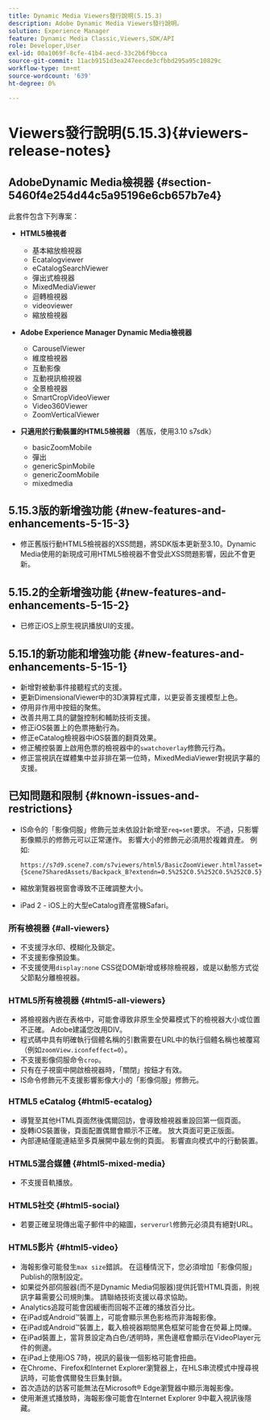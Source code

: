 ```yaml
---
title: Dynamic Media Viewers發行說明(5.15.3)
description: Adobe Dynamic Media Viewers發行說明。
solution: Experience Manager
feature: Dynamic Media Classic,Viewers,SDK/API
role: Developer,User
exl-id: 00a1069f-8cfe-41b4-aecd-33c2b6f9bcca
source-git-commit: 11acb9151d3ea247eecde3cfbbd295a95c10829c
workflow-type: tm+mt
source-wordcount: '639'
ht-degree: 0%

---
```


# Viewers發行說明(5.15.3){#viewers-release-notes}

<!-- Updated January 13, 2021 for the 5.15.3 release-->

## AdobeDynamic Media檢視器 {#section-5460f4e254d44c5a95196e6cb657b7e4}

此套件包含下列專案：

* **HTML5檢視者**

   * 基本縮放檢視器
   * Ecatalogviewer
   * eCatalogSearchViewer
   * 彈出式檢視器
   * MixedMediaViewer
   * 迴轉檢視器
   * videoviewer
   * 縮放檢視器

* **Adobe Experience Manager Dynamic Media檢視器**

   * CarouselViewer
   * 維度檢視器
   * 互動影像
   * 互動視訊檢視器
   * 全景檢視器
   * SmartCropVideoViewer
   * Video360Viewer
   * ZoomVerticalViewer

* **只適用於行動裝置的HTML5檢視器** （舊版，使用3.10 s7sdk）

   * basicZoomMobile
   * 彈出
   * genericSpinMobile
   * genericZoomMobile
   * mixedmedia

## 5.15.3版的新增強功能 {#new-features-and-enhancements-5-15-3}

* 修正舊版行動HTML5檢視器的XSS問題，將SDK版本更新至3.10。Dynamic Media使用的新現成可用HTML5檢視器不會受此XSS問題影響，因此不會更新。

## 5.15.2的全新增強功能 {#new-features-and-enhancements-5-15-2}

* 已修正iOS上原生視訊播放UI的支援。

## 5.15.1的新功能和增強功能 {#new-features-and-enhancements-5-15-1}

* 新增對被動事件接聽程式的支援。
* 更新DimensionalViewer中的3D演算程式庫，以更妥善支援模型上色。
* 停用非作用中按鈕的聚焦。
* 改善共用工具的鍵盤控制和輔助技術支援。
* 修正iOS裝置上的色票捲動行為。
* 修正eCatalog檢視器中iOS裝置的翻頁效果。
* 修正觸控裝置上啟用色票的檢視器中的`swatchoverlay`修飾元行為。
* 修正當視訊在媒體集中並非排在第一位時，MixedMediaViewer對視訊字幕的支援。

## 已知問題和限制 {#known-issues-and-restrictions}

* IS命令的「影像伺服」修飾元並未依設計新增至`req=set`要求。 不過，只影響影像顯示的修飾元可以正常運作。 影響大小的修飾元必須用於複雜資產。 例如: 

  `https://s7d9.scene7.com/s7viewers/html5/BasicZoomViewer.html?asset= {Scene7SharedAssets/Backpack_B?extendn=0.5%252C0.5%252C0.5%252C0.5}`

* 縮放瀏覽器視窗會導致不正確調整大小。
* iPad 2 - iOS上的大型eCatalog資產當機Safari。

### 所有檢視器 {#all-viewers}

* 不支援浮水印、模糊化及鎖定。
* 不支援影像預設集。
* 不支援使用`display:none` CSS從DOM新增或移除檢視器，或是以動態方式從父節點分離檢視器。

### HTML5所有檢視器 {#html5-all-viewers}

* 將檢視器內嵌在表格中，可能會導致非原生全熒幕模式下的檢視器大小或位置不正確。 Adobe建議您改用DIV。
* 程式碼中具有明確執行個體名稱的引數需要在URL中的執行個體名稱也被覆寫（例如`zoomView.iconfeffect=0`）。
* 不支援影像伺服命令`crop`。
* 只有在子視窗中開啟檢視器時，「關閉」按鈕才有效。
* IS命令修飾元不支援影響影像大小的「影像伺服」修飾元。

### HTML5 eCatalog {#html5-ecatalog}

* 導覽至其他HTML頁面然後偶爾回訪，會導致檢視器重設回第一個頁面。
* 旋轉iOS裝置後，頁面配置偶爾會顯示不正確。 放大頁面可更正版面。
* 內部連結僅能連結至多頁展開中最左側的頁面。 影響直向模式中的行動裝置。

### HTML5混合媒體 {#html5-mixed-media}

* 不支援音軌播放。

### HTML5社交 {#html5-social}

* 若要正確呈現傳出電子郵件中的縮圖，`serverurl`修飾元必須具有絕對URL。

### HTML5影片 {#html5-video}

* 海報影像可能發生`max size`錯誤。 在這種情況下，您必須增加「影像伺服」Publish的限制設定。
* 如果從外部伺服器(而不是Dynamic Media伺服器)提供託管HTML頁面，則視訊字幕需要公司規則集。 請聯絡技術支援以尋求協助。
* Analytics追蹤可能會因緩衝而回報不正確的播放百分比。
* 在iPad或Android™裝置上，可能會顯示黑色影格而非海報影像。
* 在iPad或Android™裝置上，載入檢視器期間黑色框架可能會在熒幕上閃爍。
* 在iPad裝置上，當背景設定為白色/透明時，黑色邊框會顯示在VideoPlayer元件的側邊。
* 在iPad上使用iOS 7時，視訊的最後一個影格可能會扭曲。
* 在Chrome、Firefox和Internet Explorer瀏覽器上，在HLS串流模式中搜尋視訊時，可能會偶爾發生巨集封鎖。
* 首次造訪的訪客可能無法在Microsoft® Edge瀏覽器中顯示海報影像。
* 使用漸進式播放時，海報影像可能會在Internet Explorer 9中載入視訊後隱藏。
